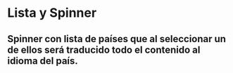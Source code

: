 # Lista y Spinner 
## Spinner con lista de países que al seleccionar un de ellos será traducido todo el contenido al idioma del país.

